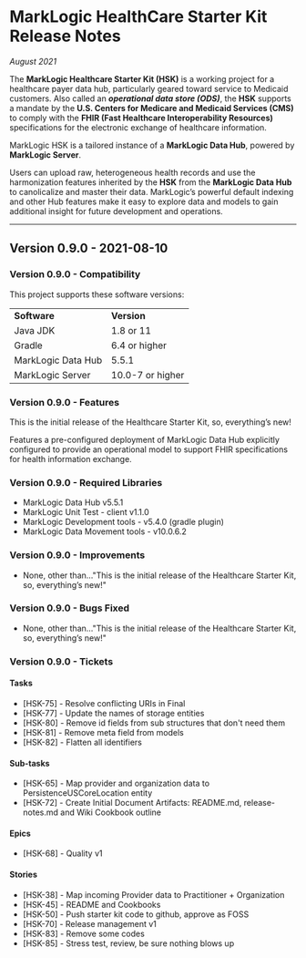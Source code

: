 ﻿MarkLogic HealthCare Starter Kit Release Notes
==============================

*August 2021*

The **MarkLogic Healthcare Starter Kit (HSK)** is a working project for a healthcare payer data hub, particularly geared toward service to Medicaid customers. Also called an **_operational data store (ODS)_**, the **HSK** supports a mandate by the **U.S. Centers for Medicare and Medicaid Services (CMS)** to comply with the **FHIR (Fast Healthcare Interoperability Resources)** specifications for the electronic exchange of healthcare information.

MarkLogic HSK is a tailored instance of a **MarkLogic Data Hub**, powered by **MarkLogic Server**.

Users can upload raw, heterogeneous health records and use the harmonization features inherited by the **HSK** from the **MarkLogic Data Hub** to canolicalize and master their data. MarkLogic’s powerful default indexing and other Hub features make it easy to explore data and models to gain additional insight for future development and operations.

---
## Version 0.9.0 - 2021-08-10

### Version 0.9.0 - Compatibility

This project supports these software versions:

<table>
  <tr>
   <td><strong>Software</strong></td>
   <td><strong>Version</strong></td>
  </tr>
  <tr>
   <td>Java JDK</td>
   <td>1.8 or 11</td>
  </tr>
  <tr>
   <td>Gradle</td>
   <td>6.4 or higher</td>
  </tr>
  <tr>
   <td>MarkLogic Data Hub</td>
   <td>5.5.1</td>
  </tr>
  <tr>
   <td>MarkLogic Server</td>
   <td>10.0-7 or higher</td>
  </tr>
</table>

### Version 0.9.0 - Features

This is the initial release of the Healthcare Starter Kit, so, everything’s new!

Features a pre-configured deployment of MarkLogic Data Hub explicitly configured to provide an operational model to support FHIR specifications for health information exchange.

### Version 0.9.0 - Required Libraries

* MarkLogic Data Hub v5.5.1
* MarkLogic Unit Test - client v1.1.0
* MarkLogic Development tools - v5.4.0 (gradle plugin)
* MarkLogic Data Movement tools - v10.0.6.2

### Version 0.9.0 - Improvements

* None, other than…​"This is the initial release of the Healthcare Starter Kit, so, everything’s new!"


### Version 0.9.0 - Bugs Fixed

* None, other than…​"This is the initial release of the Healthcare Starter Kit, so, everything’s new!"


### Version 0.9.0 - Tickets

#### Tasks
 * [HSK-75] - Resolve conflicting URIs in Final
 * [HSK-77] - Update the names of storage entities
 * [HSK-80] - Remove id fields from sub structures that don't need them
 * [HSK-81] - Remove meta field from models
 * [HSK-82] - Flatten all identifiers

#### Sub-tasks
 * [HSK-65] - Map provider and organization data to PersistenceUSCoreLocation entity
 * [HSK-72] - Create Initial Document Artifacts: README.md, release-notes.md and Wiki Cookbook outline

#### Epics
 * [HSK-68] - Quality v1

#### Stories
 * [HSK-38] - Map incoming Provider data to Practitioner + Organization
 * [HSK-45] - README and Cookbooks
 * [HSK-50] - Push starter kit code to github, approve as FOSS
 * [HSK-70] - Release management v1
 * [HSK-83] - Remove some codes
 * [HSK-85] - Stress test, review, be sure nothing blows up
